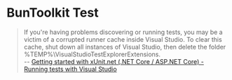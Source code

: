 # BunToolkit Test

> If you're having problems discovering or running tests, you may be a victim of a corrupted runner cache inside Visual Studio. To clear this cache, shut down all instances of Visual Studio, then delete the folder %TEMP%\VisualStudioTestExplorerExtensions.  
> -- [Getting started with xUnit.net (.NET Core / ASP.NET Core) - Running tests with Visual Studio](https://xunit.github.io/docs/getting-started-dotnet-core.html)